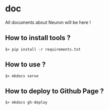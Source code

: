 # doc
All documents about Neuron will be here !


## How to install tools ?

```
$> pip install -r requirements.txt
```

## How to use ?

```
$> mkdocs serve
```

## How to deploy to Github Page ?

```
$> mkdocs gh-deploy
```
